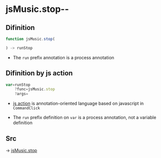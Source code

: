# jsMusic.stop--

## Difinition

```js.js
function jsMusic.stop(

) -> runStop
```

- The `run` prefix annotation is a process annotation


## Difinition by js action

```js.js
var=runStop
	?func=jsMusic.stop
	?args=

```

- [js action](#) is annotation-oriented language based on javascript in `CommandClick`

- The `run` prefix definition on `var` is a process annotation, not a variable definition

## Src

-> [jsMusic.stop](https://github.com/puutaro/CommandClick/blob/master/app/src/main/java/com/puutaro/commandclick/fragment_lib/terminal_fragment/js_interface/JsMusic.kt#L36)


